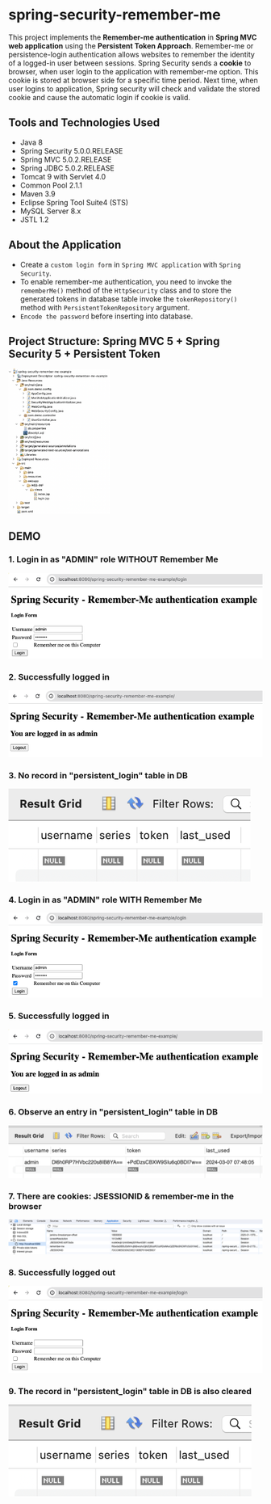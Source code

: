 # spring-security-remember-me

This project implements the **Remember-me authentication** in **Spring MVC web application** using the **Persistent Token Approach**. Remember-me or persistence-login authentication allows websites to remember the identity of a logged-in user between sessions. Spring Security sends a **cookie** to browser, when user login to the application with remember-me option. This cookie is stored at browser side for a specific time period. Next time, when user logins to application, Spring security will check and validate the stored cookie and cause the automatic login if cookie is valid.

## Tools and Technologies Used

-   Java 8
-   Spring Security 5.0.0.RELEASE
-   Spring MVC 5.0.2.RELEASE
-   Spring JDBC 5.0.2.RELEASE
-   Tomcat 9 with Servlet 4.0
-   Common Pool 2.1.1
-   Maven 3.9
-   Eclipse Spring Tool Suite4 (STS)
-   MySQL Server 8.x
-   JSTL 1.2

## About the Application
- Create a `custom login form` in `Spring MVC application` with `Spring Security`.
- To enable remember-me authentication, you need to invoke the `rememberMe()` method of the  `HttpSecurity` class and to store the generated tokens in database table invoke the `tokenRepository()` method with `PersistentTokenRepository` argument.
- `Encode the password` before inserting into database.

## Project Structure: Spring MVC 5 + Spring Security 5 + Persistent Token
<img src="images/10.png" width="40%">

## DEMO
### 1. Login in as "ADMIN" role WITHOUT Remember Me
<img src="images/1.png">

### 2. Successfully logged in
<img src="images/2.png">

### 3. No record in "persistent_login" table in DB
<img src="images/3.png">

### 4. Login in as "ADMIN" role WITH Remember Me
<img src="images/4.png">

### 5. Successfully logged in
<img src="images/5.png">

### 6. Observe an entry in "persistent_login" table in DB
<img src="images/6.png">

### 7. There are cookies: JSESSIONID & remember-me in the browser
<img src="images/7.png">

### 8. Successfully logged out
<img src="images/8.png">

### 9. The record in "persistent_login" table in DB is also cleared
<img src="images/9.png">



